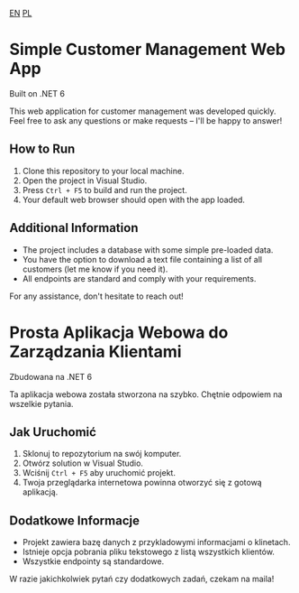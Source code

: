 [EN](#simple-customer-management-web-app)
[PL](#prosta-aplikacja-webowa-do-zarządzania-klientami)

# Simple Customer Management Web App

Built on .NET 6

This web application for customer management was developed quickly. Feel free to ask any questions or make requests – I'll be happy to answer!

## How to Run

1. Clone this repository to your local machine.
2. Open the project in Visual Studio.
3. Press `Ctrl + F5` to build and run the project.
4. Your default web browser should open with the app loaded.

## Additional Information

- The project includes a database with some simple pre-loaded data.
- You have the option to download a text file containing a list of all customers (let me know if you need it).
- All endpoints are standard and comply with your requirements.

For any assistance, don't hesitate to reach out!


# Prosta Aplikacja Webowa do Zarządzania Klientami

Zbudowana na .NET 6

Ta aplikacja webowa została stworzona na szybko. Chętnie odpowiem na wszelkie pytania.

## Jak Uruchomić

1. Sklonuj to repozytorium na swój komputer.
2. Otwórz solution w Visual Studio.
3. Wciśnij `Ctrl + F5` aby uruchomić projekt.
4. Twoja przeglądarka internetowa powinna otworzyć się z gotową aplikacją.

## Dodatkowe Informacje

- Projekt zawiera bazę danych z przykladowymi informacjami o klinetach.
- Istnieje opcja pobrania pliku tekstowego z listą wszystkich klientów.
- Wszystkie endpointy są standardowe.

W razie jakichkolwiek pytań czy dodatkowych zadań, czekam na maila!
